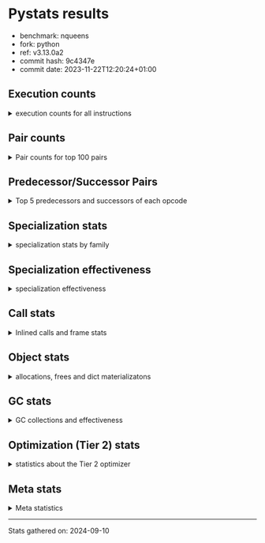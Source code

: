 
# Pystats results

- benchmark: nqueens
- fork: python
- ref: v3.13.0a2
- commit hash: 9c4347e
- commit date: 2023-11-22T12:20:24+01:00

## Execution counts

<details>
<summary> execution counts for all instructions </summary>

|Name | Count | Self | Cumulative | Miss ratio | 
|---|---:|---:|---:|---:|
| LOAD_FAST | 236,851,360 | 10.9% | 10.9% |  |
| POP_TOP | 138,195,120 | 6.4% | 17.2% |  |
| STORE_FAST | 129,912,240 | 6.0% | 23.2% |  |
| JUMP_BACKWARD | 129,911,200 | 6.0% | 29.2% |  |
| RESUME_CHECK | 125,630,500 | 5.8% | 35.0% | 0.0% |
| LOAD_FAST_LOAD_FAST | 122,752,160 | 5.6% | 40.6% |  |
| INTERPRETER_EXIT | 119,179,380 | 5.5% | 46.1% |  |
| YIELD_VALUE | 112,389,760 | 5.2% | 51.2% |  |
| LOAD_DEREF | 105,938,880 | 4.9% | 56.1% |  |
| BINARY_SUBSCR_TUPLE_INT | 105,923,760 | 4.9% | 61.0% |  |
| LOAD_CONST | 99,104,400 | 4.6% | 65.5% |  |
| FOR_ITER_RANGE | 78,639,840 | 3.6% | 69.1% |  |
| BINARY_OP_ADD_INT | 73,779,740 | 3.4% | 72.5% |  |
| FOR_ITER_LIST | 58,060,760 | 2.7% | 75.2% |  |
| SWAP | 47,974,240 | 2.2% | 77.4% |  |
| BINARY_SUBSCR_LIST_INT | 47,974,000 | 2.2% | 79.6% |  |
| COPY | 41,523,200 | 1.9% | 81.5% |  |
| STORE_SUBSCR_LIST_INT | 35,071,940 | 1.6% | 83.1% |  |
| LOAD_GLOBAL_BUILTIN | 32,933,180 | 1.5% | 84.6% |  |
| BINARY_OP_SUBTRACT_INT | 31,325,680 | 1.4% | 86.1% |  |
| POP_JUMP_IF_FALSE | 30,438,480 | 1.4% | 87.5% |  |
| BINARY_SLICE | 28,621,120 | 1.3% | 88.8% |  |
| COMPARE_OP_INT | 24,325,280 | 1.1% | 89.9% |  |
| CALL_BUILTIN_CLASS | 19,692,500 | 0.9% | 90.8% |  |
| GET_ITER | 19,691,920 | 0.9% | 91.7% |  |
| RETURN_CONST | 13,240,960 | 0.6% | 92.3% |  |
| RETURN_GENERATOR | 13,240,800 | 0.6% | 92.9% |  |
| COPY_FREE_VARS | 13,240,560 | 0.6% | 93.5% |  |
| CALL_PY_EXACT_ARGS | 13,240,540 | 0.6% | 94.2% |  |
| MAKE_FUNCTION | 13,240,480 | 0.6% | 94.8% |  |
| BUILD_TUPLE | 13,240,480 | 0.6% | 95.4% |  |
| SET_FUNCTION_ATTRIBUTE | 13,240,480 | 0.6% | 96.0% |  |
| UNARY_NEGATIVE | 12,902,080 | 0.6% | 96.6% |  |
| BINARY_OP | 11,088,260 | 0.5% | 97.1% |  |
| STORE_SLICE | 11,084,960 | 0.5% | 97.6% |  |
| CALL_LEN | 6,789,380 | 0.3% | 97.9% |  |
| JUMP_FORWARD | 6,465,760 | 0.3% | 98.2% |  |
| BINARY_SUBSCR | 6,453,320 | 0.3% | 98.5% |  |
| STORE_SUBSCR | 6,452,920 | 0.3% | 98.8% |  |
| STORE_DEREF | 6,451,360 | 0.3% | 99.1% |  |
| FOR_ITER_GEN | 6,451,340 | 0.3% | 99.4% |  |
| CALL_TUPLE_1 | 6,451,300 | 0.3% | 99.7% |  |
| TO_BOOL_INT | 6,451,160 | 0.3% | 100.0% |  |
| POP_JUMP_IF_TRUE | 338,080 | 0.0% | 100.0% |  |
| CALL | 1,420 | 0.0% | 100.0% |  |
| LOAD_GLOBAL | 840 | 0.0% | 100.0% |  |
| PUSH_NULL | 480 | 0.0% | 100.0% |  |
| LOAD_GLOBAL_MODULE | 400 | 0.0% | 100.0% |  |
| MAKE_CELL | 320 | 0.0% | 100.0% |  |
| RESUME | 300 | 0.0% | 100.0% | 20.0% |
| FOR_ITER | 280 | 0.0% | 100.0% |  |
| END_FOR | 160 | 0.0% | 100.0% |  |
| BUILD_SLICE | 160 | 0.0% | 100.0% |  |
| COMPARE_OP | 160 | 0.0% | 100.0% |  |
| POP_JUMP_IF_NOT_NONE | 160 | 0.0% | 100.0% |  |
| CALL_PY_WITH_DEFAULTS | 140 | 0.0% | 100.0% |  |
| LOAD_ATTR_MODULE | 120 | 0.0% | 100.0% |  |
| NOP | 80 | 0.0% | 100.0% |  |
| RETURN_VALUE | 80 | 0.0% | 100.0% |  |
| TO_BOOL | 80 | 0.0% | 100.0% |  |
| CALL_FUNCTION_EX | 80 | 0.0% | 100.0% |  |
| LOAD_ATTR | 80 | 0.0% | 100.0% |  |
| BINARY_OP_SUBTRACT_FLOAT | 60 | 0.0% | 100.0% |  |


</details>

## Pair counts

<details>
<summary> Pair counts for top 100 pairs </summary>

|Pair | Count | Self | Cumulative | 
|---|---:|---:|---:|
| RESUME_CHECK POP_TOP | 112,389,620 | 5.2% | 5.2% |
| POP_TOP JUMP_BACKWARD | 112,051,840 | 5.1% | 10.3% |
| CACHE RESUME_CHECK | 105,938,600 | 4.9% | 15.2% |
| YIELD_VALUE INTERPRETER_EXIT | 105,938,580 | 4.9% | 20.1% |
| STORE_FAST LOAD_DEREF | 105,923,920 | 4.9% | 24.9% |
| LOAD_DEREF LOAD_FAST | 105,923,840 | 4.9% | 29.8% |
| LOAD_FAST BINARY_SUBSCR_TUPLE_INT | 105,923,680 | 4.9% | 34.7% |
| FOR_ITER_RANGE STORE_FAST | 71,850,320 | 3.3% | 38.0% |
| JUMP_BACKWARD FOR_ITER_RANGE | 65,399,280 | 3.0% | 41.0% |
| BINARY_SUBSCR_TUPLE_INT LOAD_FAST | 54,314,200 | 2.5% | 43.5% |
| BINARY_OP_ADD_INT YIELD_VALUE | 51,609,580 | 2.4% | 45.8% |
| JUMP_BACKWARD FOR_ITER_LIST | 51,609,560 | 2.4% | 48.2% |
| LOAD_FAST BINARY_OP_ADD_INT | 51,609,560 | 2.4% | 50.6% |
| BINARY_SUBSCR_TUPLE_INT YIELD_VALUE | 51,609,560 | 2.4% | 52.9% |
| FOR_ITER_LIST STORE_FAST | 51,609,560 | 2.4% | 55.3% |
| BINARY_SUBSCR_LIST_INT LOAD_CONST | 35,071,960 | 1.6% | 56.9% |
| LOAD_FAST_LOAD_FAST BINARY_SUBSCR_LIST_INT | 30,437,960 | 1.4% | 58.3% |
| COMPARE_OP_INT POP_JUMP_IF_FALSE | 23,987,220 | 1.1% | 59.4% |
| STORE_FAST LOAD_FAST_LOAD_FAST | 23,987,040 | 1.1% | 60.5% |
| STORE_SUBSCR_LIST_INT LOAD_FAST_LOAD_FAST | 23,987,000 | 1.1% | 61.6% |
| LOAD_CONST BINARY_OP_ADD_INT | 22,170,080 | 1.0% | 62.7% |
| LOAD_FAST_LOAD_FAST LOAD_CONST | 22,169,920 | 1.0% | 63.7% |
| LOAD_GLOBAL_BUILTIN LOAD_FAST | 19,692,060 | 0.9% | 64.6% |
| LOAD_FAST LOAD_CONST | 17,536,400 | 0.8% | 65.4% |
| COPY COPY | 17,536,000 | 0.8% | 66.2% |
| LOAD_CONST COMPARE_OP_INT | 17,536,000 | 0.8% | 67.0% |
| LOAD_FAST_LOAD_FAST COPY | 17,536,000 | 0.8% | 67.8% |
| POP_JUMP_IF_FALSE LOAD_FAST_LOAD_FAST | 17,536,000 | 0.8% | 68.6% |
| SWAP SWAP | 17,536,000 | 0.8% | 69.4% |
| BINARY_OP_SUBTRACT_INT SWAP | 17,535,980 | 0.8% | 70.2% |
| COPY BINARY_SUBSCR_LIST_INT | 17,535,960 | 0.8% | 71.0% |
| LOAD_CONST BINARY_OP_SUBTRACT_INT | 17,535,960 | 0.8% | 71.8% |
| SWAP STORE_SUBSCR_LIST_INT | 17,535,960 | 0.8% | 72.6% |
| LOAD_FAST_LOAD_FAST STORE_SUBSCR_LIST_INT | 17,535,920 | 0.8% | 73.4% |
| RETURN_CONST INTERPRETER_EXIT | 13,240,800 | 0.6% | 74.1% |
| POP_TOP RESUME_CHECK | 13,240,680 | 0.6% | 74.7% |
| CACHE POP_TOP | 13,240,660 | 0.6% | 75.3% |
| LOAD_GLOBAL_BUILTIN LOAD_GLOBAL_BUILTIN | 13,240,600 | 0.6% | 75.9% |
| MAKE_FUNCTION SET_FUNCTION_ATTRIBUTE | 13,240,480 | 0.6% | 76.5% |
| BUILD_TUPLE LOAD_CONST | 13,240,480 | 0.6% | 77.1% |
| COPY_FREE_VARS RETURN_GENERATOR | 13,240,480 | 0.6% | 77.7% |
| LOAD_CONST MAKE_FUNCTION | 13,240,480 | 0.6% | 78.3% |
| LOAD_FAST BUILD_TUPLE | 13,240,480 | 0.6% | 78.9% |
| SET_FUNCTION_ATTRIBUTE LOAD_FAST | 13,240,480 | 0.6% | 79.5% |
| CALL_PY_EXACT_ARGS COPY_FREE_VARS | 13,240,400 | 0.6% | 80.1% |
| RESUME_CHECK LOAD_FAST | 13,240,400 | 0.6% | 80.7% |
| GET_ITER CALL_PY_EXACT_ARGS | 13,240,320 | 0.6% | 81.4% |
| LOAD_FAST_LOAD_FAST UNARY_NEGATIVE | 12,902,080 | 0.6% | 81.9% |
| LOAD_FAST_LOAD_FAST BINARY_OP_SUBTRACT_INT | 11,085,040 | 0.5% | 82.5% |
| BINARY_OP LOAD_FAST_LOAD_FAST | 11,084,980 | 0.5% | 83.0% |
| BINARY_SLICE BINARY_OP | 11,084,960 | 0.5% | 83.5% |
| BINARY_SLICE LOAD_FAST_LOAD_FAST | 11,084,960 | 0.5% | 84.0% |
| STORE_SLICE LOAD_FAST_LOAD_FAST | 11,084,960 | 0.5% | 84.5% |
| LOAD_CONST BINARY_SLICE | 11,084,960 | 0.5% | 85.0% |
| LOAD_CONST STORE_SLICE | 11,084,960 | 0.5% | 85.5% |
| LOAD_FAST_LOAD_FAST LOAD_FAST | 11,084,960 | 0.5% | 86.0% |
| BINARY_OP_ADD_INT BINARY_SLICE | 11,084,940 | 0.5% | 86.5% |
| BINARY_OP_ADD_INT LOAD_CONST | 11,084,940 | 0.5% | 87.0% |
| BINARY_OP_SUBTRACT_INT LOAD_FAST_LOAD_FAST | 11,084,940 | 0.5% | 87.6% |
| STORE_SUBSCR_LIST_INT JUMP_BACKWARD | 11,084,940 | 0.5% | 88.1% |
| FOR_ITER_RANGE RETURN_CONST | 6,789,440 | 0.3% | 88.4% |
| LOAD_FAST GET_ITER | 6,789,360 | 0.3% | 88.7% |
| RETURN_GENERATOR CALL_BUILTIN_CLASS | 6,789,320 | 0.3% | 89.0% |
| LOAD_FAST FOR_ITER_RANGE | 6,789,240 | 0.3% | 89.3% |
| CALL_BUILTIN_CLASS CALL_LEN | 6,789,200 | 0.3% | 89.6% |
| LOAD_FAST CALL_BUILTIN_CLASS | 6,451,440 | 0.3% | 89.9% |
| CALL_BUILTIN_CLASS CALL_BUILTIN_CLASS | 6,451,400 | 0.3% | 90.2% |
| GET_ITER FOR_ITER_RANGE | 6,451,240 | 0.3% | 90.5% |
| BINARY_SLICE GET_ITER | 6,451,200 | 0.3% | 90.8% |
| LOAD_CONST LOAD_FAST | 6,451,200 | 0.3% | 91.1% |
| LOAD_FAST BINARY_SLICE | 6,451,200 | 0.3% | 91.4% |
| STORE_DEREF LOAD_FAST | 6,451,200 | 0.3% | 91.7% |
| SWAP COPY | 6,451,200 | 0.3% | 92.0% |
| FOR_ITER_LIST RETURN_CONST | 6,451,200 | 0.3% | 92.3% |
| JUMP_BACKWARD FOR_ITER_GEN | 6,451,180 | 0.3% | 92.6% |
| YIELD_VALUE STORE_DEREF | 6,451,180 | 0.3% | 92.9% |
| CALL_BUILTIN_CLASS GET_ITER | 6,451,180 | 0.3% | 93.2% |
| CALL_LEN SWAP | 6,451,180 | 0.3% | 93.5% |
| COPY COMPARE_OP_INT | 6,451,160 | 0.3% | 93.8% |
| LOAD_FAST FOR_ITER_LIST | 6,451,160 | 0.3% | 94.1% |
| LOAD_FAST LOAD_GLOBAL_BUILTIN | 6,451,160 | 0.3% | 94.4% |
| CALL_TUPLE_1 YIELD_VALUE | 6,451,160 | 0.3% | 94.7% |
| FOR_ITER_GEN RESUME_CHECK | 6,451,160 | 0.3% | 95.0% |
| TO_BOOL_INT POP_JUMP_IF_FALSE | 6,451,160 | 0.3% | 95.3% |
| RETURN_GENERATOR CALL_TUPLE_1 | 6,451,120 | 0.3% | 95.6% |
| LOAD_FAST TO_BOOL_INT | 6,451,120 | 0.3% | 95.8% |
| BINARY_SUBSCR LOAD_FAST_LOAD_FAST | 6,451,040 | 0.3% | 96.1% |
| POP_TOP POP_TOP | 6,451,040 | 0.3% | 96.4% |
| POP_TOP JUMP_FORWARD | 6,451,040 | 0.3% | 96.7% |
| UNARY_NEGATIVE BINARY_SUBSCR | 6,451,040 | 0.3% | 97.0% |
| UNARY_NEGATIVE STORE_SUBSCR | 6,451,040 | 0.3% | 97.3% |
| JUMP_FORWARD LOAD_FAST | 6,451,040 | 0.3% | 97.6% |
| POP_JUMP_IF_FALSE JUMP_BACKWARD | 6,451,040 | 0.3% | 97.9% |
| SWAP LOAD_FAST_LOAD_FAST | 6,451,040 | 0.3% | 98.2% |
| JUMP_BACKWARD LOAD_GLOBAL_BUILTIN | 6,451,020 | 0.3% | 98.5% |
| BINARY_SUBSCR_LIST_INT STORE_FAST | 6,451,020 | 0.3% | 98.8% |
| BINARY_SUBSCR_LIST_INT SWAP | 6,451,020 | 0.3% | 99.1% |
| STORE_SUBSCR LOAD_GLOBAL_BUILTIN | 6,451,000 | 0.3% | 99.4% |
| POP_JUMP_IF_FALSE POP_TOP | 6,113,120 | 0.3% | 99.7% |
| BINARY_OP_SUBTRACT_INT YIELD_VALUE | 2,704,620 | 0.1% | 99.8% |


</details>

## Predecessor/Successor Pairs

<details>
<summary> Top 5 predecessors and successors of each opcode </summary>

### BINARY_SLICE

<details>
<summary> Successors and predecessors for BINARY_SLICE </summary>

|Predecessors | Count | Percentage | 
|---|---:|---:|
| LOAD_CONST | 11,084,960 | 38.7% |
| BINARY_OP_ADD_INT | 11,084,940 | 38.7% |
| LOAD_FAST | 6,451,200 | 22.5% |
| BINARY_OP | 20 | 0.0% |

|Successors | Count | Percentage | 
|---|---:|---:|
| BINARY_OP | 11,084,960 | 38.7% |
| LOAD_FAST_LOAD_FAST | 11,084,960 | 38.7% |
| GET_ITER | 6,451,200 | 22.5% |


</details>

### STORE_SLICE

<details>
<summary> Successors and predecessors for STORE_SLICE </summary>

|Predecessors | Count | Percentage | 
|---|---:|---:|
| LOAD_CONST | 11,084,960 | 100.0% |

|Successors | Count | Percentage | 
|---|---:|---:|
| LOAD_FAST_LOAD_FAST | 11,084,960 | 100.0% |


</details>

### CACHE

<details>
<summary> Successors and predecessors for CACHE </summary>

|Successors | Count | Percentage | 
|---|---:|---:|
| RESUME_CHECK | 105,938,600 | 88.9% |
| POP_TOP | 13,240,660 | 11.1% |
| RESUME | 120 | 0.0% |


</details>

### BINARY_SUBSCR

<details>
<summary> Successors and predecessors for BINARY_SUBSCR </summary>

|Predecessors | Count | Percentage | 
|---|---:|---:|
| UNARY_NEGATIVE | 6,451,040 | 100.0% |
| BINARY_SUBSCR | 1,800 | 0.0% |
| BUILD_SLICE | 160 | 0.0% |
| LOAD_FAST | 160 | 0.0% |
| LOAD_FAST_LOAD_FAST | 120 | 0.0% |

|Successors | Count | Percentage | 
|---|---:|---:|
| LOAD_FAST_LOAD_FAST | 6,451,040 | 100.0% |
| BINARY_SUBSCR | 1,800 | 0.0% |
| STORE_FAST | 180 | 0.0% |
| BINARY_SUBSCR_LIST_INT | 80 | 0.0% |
| BINARY_SUBSCR_TUPLE_INT | 80 | 0.0% |


</details>

### END_FOR

<details>
<summary> Successors and predecessors for END_FOR </summary>

|Predecessors | Count | Percentage | 
|---|---:|---:|
| RETURN_CONST | 160 | 100.0% |

|Successors | Count | Percentage | 
|---|---:|---:|
| RETURN_CONST | 160 | 100.0% |


</details>

### GET_ITER

<details>
<summary> Successors and predecessors for GET_ITER </summary>

|Predecessors | Count | Percentage | 
|---|---:|---:|
| LOAD_FAST | 6,789,360 | 34.5% |
| BINARY_SLICE | 6,451,200 | 32.8% |
| CALL_BUILTIN_CLASS | 6,451,180 | 32.8% |
| RETURN_GENERATOR | 160 | 0.0% |
| CALL | 20 | 0.0% |

|Successors | Count | Percentage | 
|---|---:|---:|
| CALL_PY_EXACT_ARGS | 13,240,320 | 67.2% |
| FOR_ITER_RANGE | 6,451,240 | 32.8% |
| CALL | 160 | 0.0% |
| FOR_ITER_GEN | 140 | 0.0% |
| FOR_ITER | 60 | 0.0% |


</details>

### INTERPRETER_EXIT

<details>
<summary> Successors and predecessors for INTERPRETER_EXIT </summary>

|Predecessors | Count | Percentage | 
|---|---:|---:|
| YIELD_VALUE | 105,938,580 | 88.9% |
| RETURN_CONST | 13,240,800 | 11.1% |


</details>

### MAKE_FUNCTION

<details>
<summary> Successors and predecessors for MAKE_FUNCTION </summary>

|Predecessors | Count | Percentage | 
|---|---:|---:|
| LOAD_CONST | 13,240,480 | 100.0% |

|Successors | Count | Percentage | 
|---|---:|---:|
| SET_FUNCTION_ATTRIBUTE | 13,240,480 | 100.0% |


</details>

### NOP

<details>
<summary> Successors and predecessors for NOP </summary>

|Predecessors | Count | Percentage | 
|---|---:|---:|
| POP_TOP | 80 | 100.0% |

|Successors | Count | Percentage | 
|---|---:|---:|
| LOAD_DEREF | 80 | 100.0% |


</details>

### POP_TOP

<details>
<summary> Successors and predecessors for POP_TOP </summary>

|Predecessors | Count | Percentage | 
|---|---:|---:|
| RESUME_CHECK | 112,389,620 | 81.3% |
| CACHE | 13,240,660 | 9.6% |
| POP_TOP | 6,451,040 | 4.7% |
| POP_JUMP_IF_FALSE | 6,113,120 | 4.4% |
| CALL | 260 | 0.0% |

|Successors | Count | Percentage | 
|---|---:|---:|
| JUMP_BACKWARD | 112,051,840 | 81.1% |
| RESUME_CHECK | 13,240,680 | 9.6% |
| POP_TOP | 6,451,040 | 4.7% |
| JUMP_FORWARD | 6,451,040 | 4.7% |
| LOAD_FAST | 160 | 0.0% |


</details>

### PUSH_NULL

<details>
<summary> Successors and predecessors for PUSH_NULL </summary>

|Predecessors | Count | Percentage | 
|---|---:|---:|
| LOAD_FAST | 320 | 66.7% |
| LOAD_DEREF | 80 | 16.7% |
| LOAD_ATTR_MODULE | 60 | 12.5% |
| LOAD_ATTR | 20 | 4.2% |

|Successors | Count | Percentage | 
|---|---:|---:|
| CALL | 400 | 83.3% |
| LOAD_FAST | 80 | 16.7% |


</details>

### RETURN_GENERATOR

<details>
<summary> Successors and predecessors for RETURN_GENERATOR </summary>

|Predecessors | Count | Percentage | 
|---|---:|---:|
| COPY_FREE_VARS | 13,240,480 | 100.0% |
| MAKE_CELL | 320 | 0.0% |

|Successors | Count | Percentage | 
|---|---:|---:|
| CALL_BUILTIN_CLASS | 6,789,320 | 51.3% |
| CALL_TUPLE_1 | 6,451,120 | 48.7% |
| CALL | 200 | 0.0% |
| GET_ITER | 160 | 0.0% |


</details>

### RETURN_VALUE

<details>
<summary> Successors and predecessors for RETURN_VALUE </summary>

|Predecessors | Count | Percentage | 
|---|---:|---:|
| LOAD_FAST | 80 | 100.0% |

|Successors | Count | Percentage | 
|---|---:|---:|
| LOAD_GLOBAL | 40 | 50.0% |
| LOAD_GLOBAL_MODULE | 40 | 50.0% |


</details>

### STORE_SUBSCR

<details>
<summary> Successors and predecessors for STORE_SUBSCR </summary>

|Predecessors | Count | Percentage | 
|---|---:|---:|
| UNARY_NEGATIVE | 6,451,040 | 100.0% |
| STORE_SUBSCR | 1,760 | 0.0% |
| LOAD_FAST_LOAD_FAST | 80 | 0.0% |
| SWAP | 40 | 0.0% |

|Successors | Count | Percentage | 
|---|---:|---:|
| LOAD_GLOBAL_BUILTIN | 6,451,000 | 100.0% |
| STORE_SUBSCR | 1,760 | 0.0% |
| STORE_SUBSCR_LIST_INT | 60 | 0.0% |
| LOAD_FAST_LOAD_FAST | 40 | 0.0% |
| LOAD_GLOBAL | 40 | 0.0% |


</details>

### TO_BOOL

<details>
<summary> Successors and predecessors for TO_BOOL </summary>

|Predecessors | Count | Percentage | 
|---|---:|---:|
| LOAD_FAST | 80 | 100.0% |

|Successors | Count | Percentage | 
|---|---:|---:|
| POP_JUMP_IF_FALSE | 40 | 50.0% |
| TO_BOOL_INT | 40 | 50.0% |


</details>

### UNARY_NEGATIVE

<details>
<summary> Successors and predecessors for UNARY_NEGATIVE </summary>

|Predecessors | Count | Percentage | 
|---|---:|---:|
| LOAD_FAST_LOAD_FAST | 12,902,080 | 100.0% |

|Successors | Count | Percentage | 
|---|---:|---:|
| BINARY_SUBSCR | 6,451,040 | 50.0% |
| STORE_SUBSCR | 6,451,040 | 50.0% |


</details>

### BINARY_OP

<details>
<summary> Successors and predecessors for BINARY_OP </summary>

|Predecessors | Count | Percentage | 
|---|---:|---:|
| BINARY_SLICE | 11,084,960 | 100.0% |
| BINARY_OP | 2,900 | 0.0% |
| LOAD_CONST | 200 | 0.0% |
| LOAD_FAST | 120 | 0.0% |
| LOAD_FAST_LOAD_FAST | 80 | 0.0% |

|Successors | Count | Percentage | 
|---|---:|---:|
| LOAD_FAST_LOAD_FAST | 11,084,980 | 100.0% |
| BINARY_OP | 2,900 | 0.0% |
| BINARY_OP_ADD_INT | 100 | 0.0% |
| BINARY_OP_SUBTRACT_INT | 80 | 0.0% |
| LOAD_CONST | 40 | 0.0% |


</details>

### BUILD_SLICE

<details>
<summary> Successors and predecessors for BUILD_SLICE </summary>

|Predecessors | Count | Percentage | 
|---|---:|---:|
| LOAD_CONST | 160 | 100.0% |

|Successors | Count | Percentage | 
|---|---:|---:|
| BINARY_SUBSCR | 160 | 100.0% |


</details>

### BUILD_TUPLE

<details>
<summary> Successors and predecessors for BUILD_TUPLE </summary>

|Predecessors | Count | Percentage | 
|---|---:|---:|
| LOAD_FAST | 13,240,480 | 100.0% |

|Successors | Count | Percentage | 
|---|---:|---:|
| LOAD_CONST | 13,240,480 | 100.0% |


</details>

### CALL

<details>
<summary> Successors and predecessors for CALL </summary>

|Predecessors | Count | Percentage | 
|---|---:|---:|
| PUSH_NULL | 400 | 28.2% |
| LOAD_FAST | 280 | 19.7% |
| RETURN_GENERATOR | 200 | 14.1% |
| CALL | 200 | 14.1% |
| GET_ITER | 160 | 11.3% |

|Successors | Count | Percentage | 
|---|---:|---:|
| POP_TOP | 260 | 18.3% |
| CALL_BUILTIN_CLASS | 220 | 15.5% |
| CALL | 200 | 14.1% |
| STORE_FAST | 160 | 11.3% |
| CALL_PY_EXACT_ARGS | 100 | 7.0% |


</details>

### CALL_FUNCTION_EX

<details>
<summary> Successors and predecessors for CALL_FUNCTION_EX </summary>

|Predecessors | Count | Percentage | 
|---|---:|---:|
| LOAD_FAST | 80 | 100.0% |

|Successors | Count | Percentage | 
|---|---:|---:|
| COPY_FREE_VARS | 80 | 100.0% |


</details>

### COMPARE_OP

<details>
<summary> Successors and predecessors for COMPARE_OP </summary>

|Predecessors | Count | Percentage | 
|---|---:|---:|
| LOAD_CONST | 80 | 50.0% |
| COPY | 40 | 25.0% |
| CALL | 20 | 12.5% |
| CALL_LEN | 20 | 12.5% |

|Successors | Count | Percentage | 
|---|---:|---:|
| COMPARE_OP_INT | 80 | 50.0% |
| POP_JUMP_IF_FALSE | 60 | 37.5% |
| POP_JUMP_IF_TRUE | 20 | 12.5% |


</details>

### COPY

<details>
<summary> Successors and predecessors for COPY </summary>

|Predecessors | Count | Percentage | 
|---|---:|---:|
| COPY | 17,536,000 | 42.2% |
| LOAD_FAST_LOAD_FAST | 17,536,000 | 42.2% |
| SWAP | 6,451,200 | 15.5% |

|Successors | Count | Percentage | 
|---|---:|---:|
| COPY | 17,536,000 | 42.2% |
| BINARY_SUBSCR_LIST_INT | 17,535,960 | 42.2% |
| COMPARE_OP_INT | 6,451,160 | 15.5% |
| BINARY_SUBSCR | 40 | 0.0% |
| COMPARE_OP | 40 | 0.0% |


</details>

### COPY_FREE_VARS

<details>
<summary> Successors and predecessors for COPY_FREE_VARS </summary>

|Predecessors | Count | Percentage | 
|---|---:|---:|
| CALL_PY_EXACT_ARGS | 13,240,400 | 100.0% |
| CALL | 80 | 0.0% |
| CALL_FUNCTION_EX | 80 | 0.0% |

|Successors | Count | Percentage | 
|---|---:|---:|
| RETURN_GENERATOR | 13,240,480 | 100.0% |
| RESUME_CHECK | 60 | 0.0% |
| RESUME | 20 | 0.0% |


</details>

### FOR_ITER

<details>
<summary> Successors and predecessors for FOR_ITER </summary>

|Predecessors | Count | Percentage | 
|---|---:|---:|
| JUMP_BACKWARD | 140 | 50.0% |
| LOAD_FAST | 80 | 28.6% |
| GET_ITER | 60 | 21.4% |

|Successors | Count | Percentage | 
|---|---:|---:|
| STORE_FAST | 120 | 42.9% |
| FOR_ITER_RANGE | 80 | 28.6% |
| FOR_ITER_LIST | 40 | 14.3% |
| STORE_DEREF | 20 | 7.1% |
| FOR_ITER_GEN | 20 | 7.1% |


</details>

### JUMP_BACKWARD

<details>
<summary> Successors and predecessors for JUMP_BACKWARD </summary>

|Predecessors | Count | Percentage | 
|---|---:|---:|
| POP_TOP | 112,051,840 | 86.3% |
| STORE_SUBSCR_LIST_INT | 11,084,940 | 8.5% |
| POP_JUMP_IF_FALSE | 6,451,040 | 5.0% |
| POP_JUMP_IF_TRUE | 323,360 | 0.2% |
| STORE_SUBSCR | 20 | 0.0% |

|Successors | Count | Percentage | 
|---|---:|---:|
| FOR_ITER_RANGE | 65,399,280 | 50.3% |
| FOR_ITER_LIST | 51,609,560 | 39.7% |
| FOR_ITER_GEN | 6,451,180 | 5.0% |
| LOAD_GLOBAL_BUILTIN | 6,451,020 | 5.0% |
| FOR_ITER | 140 | 0.0% |


</details>

### JUMP_FORWARD

<details>
<summary> Successors and predecessors for JUMP_FORWARD </summary>

|Predecessors | Count | Percentage | 
|---|---:|---:|
| POP_TOP | 6,451,040 | 99.8% |
| POP_JUMP_IF_TRUE | 14,720 | 0.2% |

|Successors | Count | Percentage | 
|---|---:|---:|
| LOAD_FAST | 6,451,040 | 99.8% |
| LOAD_DEREF | 14,720 | 0.2% |


</details>

### LOAD_ATTR

<details>
<summary> Successors and predecessors for LOAD_ATTR </summary>

|Predecessors | Count | Percentage | 
|---|---:|---:|
| LOAD_GLOBAL | 40 | 50.0% |
| LOAD_GLOBAL_MODULE | 40 | 50.0% |

|Successors | Count | Percentage | 
|---|---:|---:|
| LOAD_ATTR_MODULE | 40 | 50.0% |
| PUSH_NULL | 20 | 25.0% |
| STORE_FAST | 20 | 25.0% |


</details>

### LOAD_CONST

<details>
<summary> Successors and predecessors for LOAD_CONST </summary>

|Predecessors | Count | Percentage | 
|---|---:|---:|
| BINARY_SUBSCR_LIST_INT | 35,071,960 | 35.4% |
| LOAD_FAST_LOAD_FAST | 22,169,920 | 22.4% |
| LOAD_FAST | 17,536,400 | 17.7% |
| BUILD_TUPLE | 13,240,480 | 13.4% |
| BINARY_OP_ADD_INT | 11,084,940 | 11.2% |

|Successors | Count | Percentage | 
|---|---:|---:|
| BINARY_OP_ADD_INT | 22,170,080 | 22.4% |
| COMPARE_OP_INT | 17,536,000 | 17.7% |
| BINARY_OP_SUBTRACT_INT | 17,535,960 | 17.7% |
| MAKE_FUNCTION | 13,240,480 | 13.4% |
| BINARY_SLICE | 11,084,960 | 11.2% |


</details>

### LOAD_DEREF

<details>
<summary> Successors and predecessors for LOAD_DEREF </summary>

|Predecessors | Count | Percentage | 
|---|---:|---:|
| STORE_FAST | 105,923,920 | 100.0% |
| JUMP_FORWARD | 14,720 | 0.0% |
| LOAD_GLOBAL_BUILTIN | 140 | 0.0% |
| NOP | 80 | 0.0% |
| LOAD_GLOBAL | 20 | 0.0% |

|Successors | Count | Percentage | 
|---|---:|---:|
| LOAD_FAST | 105,923,840 | 100.0% |
| YIELD_VALUE | 14,720 | 0.0% |
| CALL_LEN | 120 | 0.0% |
| PUSH_NULL | 80 | 0.0% |
| STORE_FAST | 80 | 0.0% |


</details>

### LOAD_FAST

<details>
<summary> Successors and predecessors for LOAD_FAST </summary>

|Predecessors | Count | Percentage | 
|---|---:|---:|
| LOAD_DEREF | 105,923,840 | 44.7% |
| BINARY_SUBSCR_TUPLE_INT | 54,314,200 | 22.9% |
| LOAD_GLOBAL_BUILTIN | 19,692,060 | 8.3% |
| SET_FUNCTION_ATTRIBUTE | 13,240,480 | 5.6% |
| RESUME_CHECK | 13,240,400 | 5.6% |

|Successors | Count | Percentage | 
|---|---:|---:|
| BINARY_SUBSCR_TUPLE_INT | 105,923,680 | 44.7% |
| BINARY_OP_ADD_INT | 51,609,560 | 21.8% |
| LOAD_CONST | 17,536,400 | 7.4% |
| BUILD_TUPLE | 13,240,480 | 5.6% |
| GET_ITER | 6,789,360 | 2.9% |


</details>

### LOAD_FAST_LOAD_FAST

<details>
<summary> Successors and predecessors for LOAD_FAST_LOAD_FAST </summary>

|Predecessors | Count | Percentage | 
|---|---:|---:|
| STORE_FAST | 23,987,040 | 19.5% |
| STORE_SUBSCR_LIST_INT | 23,987,000 | 19.5% |
| POP_JUMP_IF_FALSE | 17,536,000 | 14.3% |
| BINARY_OP | 11,084,980 | 9.0% |
| BINARY_SLICE | 11,084,960 | 9.0% |

|Successors | Count | Percentage | 
|---|---:|---:|
| BINARY_SUBSCR_LIST_INT | 30,437,960 | 24.8% |
| LOAD_CONST | 22,169,920 | 18.1% |
| COPY | 17,536,000 | 14.3% |
| STORE_SUBSCR_LIST_INT | 17,535,920 | 14.3% |
| UNARY_NEGATIVE | 12,902,080 | 10.5% |


</details>

### LOAD_GLOBAL

<details>
<summary> Successors and predecessors for LOAD_GLOBAL </summary>

|Predecessors | Count | Percentage | 
|---|---:|---:|
| STORE_FAST | 160 | 19.0% |
| LOAD_GLOBAL | 120 | 14.3% |
| LOAD_GLOBAL_BUILTIN | 120 | 14.3% |
| POP_JUMP_IF_FALSE | 100 | 11.9% |
| RESUME | 80 | 9.5% |

|Successors | Count | Percentage | 
|---|---:|---:|
| LOAD_GLOBAL_BUILTIN | 340 | 40.5% |
| LOAD_FAST | 220 | 26.2% |
| LOAD_GLOBAL | 120 | 14.3% |
| LOAD_GLOBAL_MODULE | 80 | 9.5% |
| LOAD_ATTR | 40 | 4.8% |


</details>

### MAKE_CELL

<details>
<summary> Successors and predecessors for MAKE_CELL </summary>

|Predecessors | Count | Percentage | 
|---|---:|---:|
| CALL_PY_EXACT_ARGS | 140 | 43.8% |
| CALL_PY_WITH_DEFAULTS | 140 | 43.8% |
| CALL | 40 | 12.5% |

|Successors | Count | Percentage | 
|---|---:|---:|
| RETURN_GENERATOR | 320 | 100.0% |


</details>

### POP_JUMP_IF_FALSE

<details>
<summary> Successors and predecessors for POP_JUMP_IF_FALSE </summary>

|Predecessors | Count | Percentage | 
|---|---:|---:|
| COMPARE_OP_INT | 23,987,220 | 78.8% |
| TO_BOOL_INT | 6,451,160 | 21.2% |
| COMPARE_OP | 60 | 0.0% |
| TO_BOOL | 40 | 0.0% |

|Successors | Count | Percentage | 
|---|---:|---:|
| LOAD_FAST_LOAD_FAST | 17,536,000 | 57.6% |
| JUMP_BACKWARD | 6,451,040 | 21.2% |
| POP_TOP | 6,113,120 | 20.1% |
| LOAD_GLOBAL_BUILTIN | 338,220 | 1.1% |
| LOAD_GLOBAL | 100 | 0.0% |


</details>

### POP_JUMP_IF_NOT_NONE

<details>
<summary> Successors and predecessors for POP_JUMP_IF_NOT_NONE </summary>

|Predecessors | Count | Percentage | 
|---|---:|---:|
| LOAD_FAST | 160 | 100.0% |

|Successors | Count | Percentage | 
|---|---:|---:|
| LOAD_FAST | 160 | 100.0% |


</details>

### POP_JUMP_IF_TRUE

<details>
<summary> Successors and predecessors for POP_JUMP_IF_TRUE </summary>

|Predecessors | Count | Percentage | 
|---|---:|---:|
| COMPARE_OP_INT | 338,060 | 100.0% |
| COMPARE_OP | 20 | 0.0% |

|Successors | Count | Percentage | 
|---|---:|---:|
| JUMP_BACKWARD | 323,360 | 95.6% |
| JUMP_FORWARD | 14,720 | 4.4% |


</details>

### RETURN_CONST

<details>
<summary> Successors and predecessors for RETURN_CONST </summary>

|Predecessors | Count | Percentage | 
|---|---:|---:|
| FOR_ITER_RANGE | 6,789,440 | 51.3% |
| FOR_ITER_LIST | 6,451,200 | 48.7% |
| END_FOR | 160 | 0.0% |
| POP_TOP | 160 | 0.0% |

|Successors | Count | Percentage | 
|---|---:|---:|
| INTERPRETER_EXIT | 13,240,800 | 100.0% |
| END_FOR | 160 | 0.0% |


</details>

### SET_FUNCTION_ATTRIBUTE

<details>
<summary> Successors and predecessors for SET_FUNCTION_ATTRIBUTE </summary>

|Predecessors | Count | Percentage | 
|---|---:|---:|
| MAKE_FUNCTION | 13,240,480 | 100.0% |

|Successors | Count | Percentage | 
|---|---:|---:|
| LOAD_FAST | 13,240,480 | 100.0% |


</details>

### STORE_DEREF

<details>
<summary> Successors and predecessors for STORE_DEREF </summary>

|Predecessors | Count | Percentage | 
|---|---:|---:|
| YIELD_VALUE | 6,451,180 | 100.0% |
| CALL_TUPLE_1 | 140 | 0.0% |
| CALL | 20 | 0.0% |
| FOR_ITER | 20 | 0.0% |

|Successors | Count | Percentage | 
|---|---:|---:|
| LOAD_FAST | 6,451,200 | 100.0% |
| LOAD_GLOBAL_BUILTIN | 120 | 0.0% |
| LOAD_GLOBAL | 40 | 0.0% |


</details>

### STORE_FAST

<details>
<summary> Successors and predecessors for STORE_FAST </summary>

|Predecessors | Count | Percentage | 
|---|---:|---:|
| FOR_ITER_RANGE | 71,850,320 | 55.3% |
| FOR_ITER_LIST | 51,609,560 | 39.7% |
| BINARY_SUBSCR_LIST_INT | 6,451,020 | 5.0% |
| CALL_BUILTIN_CLASS | 340 | 0.0% |
| BINARY_SUBSCR | 180 | 0.0% |

|Successors | Count | Percentage | 
|---|---:|---:|
| LOAD_DEREF | 105,923,920 | 81.5% |
| LOAD_FAST_LOAD_FAST | 23,987,040 | 18.5% |
| LOAD_FAST | 640 | 0.0% |
| LOAD_GLOBAL_BUILTIN | 360 | 0.0% |
| LOAD_GLOBAL | 160 | 0.0% |


</details>

### SWAP

<details>
<summary> Successors and predecessors for SWAP </summary>

|Predecessors | Count | Percentage | 
|---|---:|---:|
| SWAP | 17,536,000 | 36.6% |
| BINARY_OP_SUBTRACT_INT | 17,535,980 | 36.6% |
| CALL_LEN | 6,451,180 | 13.4% |
| BINARY_SUBSCR_LIST_INT | 6,451,020 | 13.4% |
| BINARY_SUBSCR | 20 | 0.0% |

|Successors | Count | Percentage | 
|---|---:|---:|
| SWAP | 17,536,000 | 36.6% |
| STORE_SUBSCR_LIST_INT | 17,535,960 | 36.6% |
| COPY | 6,451,200 | 13.4% |
| LOAD_FAST_LOAD_FAST | 6,451,040 | 13.4% |
| STORE_SUBSCR | 40 | 0.0% |


</details>

### YIELD_VALUE

<details>
<summary> Successors and predecessors for YIELD_VALUE </summary>

|Predecessors | Count | Percentage | 
|---|---:|---:|
| BINARY_OP_ADD_INT | 51,609,580 | 45.9% |
| BINARY_SUBSCR_TUPLE_INT | 51,609,560 | 45.9% |
| CALL_TUPLE_1 | 6,451,160 | 5.7% |
| BINARY_OP_SUBTRACT_INT | 2,704,620 | 2.4% |
| LOAD_DEREF | 14,720 | 0.0% |

|Successors | Count | Percentage | 
|---|---:|---:|
| INTERPRETER_EXIT | 105,938,580 | 94.3% |
| STORE_DEREF | 6,451,180 | 5.7% |


</details>

### RESUME

<details>
<summary> Successors and predecessors for RESUME </summary>

|Predecessors | Count | Percentage | 
|---|---:|---:|
| CACHE | 120 | 40.0% |
| POP_TOP | 120 | 40.0% |
| FOR_ITER_GEN | 40 | 13.3% |
| COPY_FREE_VARS | 20 | 6.7% |

|Successors | Count | Percentage | 
|---|---:|---:|
| POP_TOP | 140 | 46.7% |
| LOAD_FAST | 80 | 26.7% |
| LOAD_GLOBAL | 80 | 26.7% |


</details>

### BINARY_OP_ADD_INT

<details>
<summary> Successors and predecessors for BINARY_OP_ADD_INT </summary>

|Predecessors | Count | Percentage | 
|---|---:|---:|
| LOAD_FAST | 51,609,560 | 70.0% |
| LOAD_CONST | 22,170,080 | 30.0% |
| BINARY_OP | 100 | 0.0% |

|Successors | Count | Percentage | 
|---|---:|---:|
| YIELD_VALUE | 51,609,580 | 70.0% |
| BINARY_SLICE | 11,084,940 | 15.0% |
| LOAD_CONST | 11,084,940 | 15.0% |
| LOAD_FAST | 140 | 0.0% |
| CALL_BUILTIN_CLASS | 120 | 0.0% |


</details>

### BINARY_OP_SUBTRACT_FLOAT

<details>
<summary> Successors and predecessors for BINARY_OP_SUBTRACT_FLOAT </summary>

|Predecessors | Count | Percentage | 
|---|---:|---:|
| LOAD_FAST | 40 | 66.7% |
| BINARY_OP | 20 | 33.3% |

|Successors | Count | Percentage | 
|---|---:|---:|
| STORE_FAST | 60 | 100.0% |


</details>

### BINARY_OP_SUBTRACT_INT

<details>
<summary> Successors and predecessors for BINARY_OP_SUBTRACT_INT </summary>

|Predecessors | Count | Percentage | 
|---|---:|---:|
| LOAD_CONST | 17,535,960 | 56.0% |
| LOAD_FAST_LOAD_FAST | 11,085,040 | 35.4% |
| LOAD_FAST | 2,704,600 | 8.6% |
| BINARY_OP | 80 | 0.0% |

|Successors | Count | Percentage | 
|---|---:|---:|
| SWAP | 17,535,980 | 56.0% |
| LOAD_FAST_LOAD_FAST | 11,084,940 | 35.4% |
| YIELD_VALUE | 2,704,620 | 8.6% |
| LOAD_CONST | 140 | 0.0% |


</details>

### BINARY_SUBSCR_LIST_INT

<details>
<summary> Successors and predecessors for BINARY_SUBSCR_LIST_INT </summary>

|Predecessors | Count | Percentage | 
|---|---:|---:|
| LOAD_FAST_LOAD_FAST | 30,437,960 | 63.4% |
| COPY | 17,535,960 | 36.6% |
| BINARY_SUBSCR | 80 | 0.0% |

|Successors | Count | Percentage | 
|---|---:|---:|
| LOAD_CONST | 35,071,960 | 73.1% |
| STORE_FAST | 6,451,020 | 13.4% |
| SWAP | 6,451,020 | 13.4% |


</details>

### BINARY_SUBSCR_TUPLE_INT

<details>
<summary> Successors and predecessors for BINARY_SUBSCR_TUPLE_INT </summary>

|Predecessors | Count | Percentage | 
|---|---:|---:|
| LOAD_FAST | 105,923,680 | 100.0% |
| BINARY_SUBSCR | 80 | 0.0% |

|Successors | Count | Percentage | 
|---|---:|---:|
| LOAD_FAST | 54,314,200 | 51.3% |
| YIELD_VALUE | 51,609,560 | 48.7% |


</details>

### CALL_BUILTIN_CLASS

<details>
<summary> Successors and predecessors for CALL_BUILTIN_CLASS </summary>

|Predecessors | Count | Percentage | 
|---|---:|---:|
| RETURN_GENERATOR | 6,789,320 | 34.5% |
| LOAD_FAST | 6,451,440 | 32.8% |
| CALL_BUILTIN_CLASS | 6,451,400 | 32.8% |
| CALL | 220 | 0.0% |
| BINARY_OP_ADD_INT | 120 | 0.0% |

|Successors | Count | Percentage | 
|---|---:|---:|
| CALL_LEN | 6,789,200 | 34.5% |
| CALL_BUILTIN_CLASS | 6,451,400 | 32.8% |
| GET_ITER | 6,451,180 | 32.8% |
| STORE_FAST | 340 | 0.0% |
| POP_TOP | 140 | 0.0% |


</details>

### CALL_LEN

<details>
<summary> Successors and predecessors for CALL_LEN </summary>

|Predecessors | Count | Percentage | 
|---|---:|---:|
| CALL_BUILTIN_CLASS | 6,789,200 | 100.0% |
| LOAD_DEREF | 120 | 0.0% |
| CALL | 60 | 0.0% |

|Successors | Count | Percentage | 
|---|---:|---:|
| SWAP | 6,451,180 | 95.0% |
| COMPARE_OP_INT | 338,040 | 5.0% |
| STORE_FAST | 140 | 0.0% |
| COMPARE_OP | 20 | 0.0% |


</details>

### CALL_PY_EXACT_ARGS

<details>
<summary> Successors and predecessors for CALL_PY_EXACT_ARGS </summary>

|Predecessors | Count | Percentage | 
|---|---:|---:|
| GET_ITER | 13,240,320 | 100.0% |
| LOAD_FAST | 120 | 0.0% |
| CALL | 100 | 0.0% |

|Successors | Count | Percentage | 
|---|---:|---:|
| COPY_FREE_VARS | 13,240,400 | 100.0% |
| MAKE_CELL | 140 | 0.0% |


</details>

### CALL_PY_WITH_DEFAULTS

<details>
<summary> Successors and predecessors for CALL_PY_WITH_DEFAULTS </summary>

|Predecessors | Count | Percentage | 
|---|---:|---:|
| LOAD_FAST | 120 | 85.7% |
| CALL | 20 | 14.3% |

|Successors | Count | Percentage | 
|---|---:|---:|
| MAKE_CELL | 140 | 100.0% |


</details>

### CALL_TUPLE_1

<details>
<summary> Successors and predecessors for CALL_TUPLE_1 </summary>

|Predecessors | Count | Percentage | 
|---|---:|---:|
| RETURN_GENERATOR | 6,451,120 | 100.0% |
| LOAD_FAST | 120 | 0.0% |
| CALL | 60 | 0.0% |

|Successors | Count | Percentage | 
|---|---:|---:|
| YIELD_VALUE | 6,451,160 | 100.0% |
| STORE_DEREF | 140 | 0.0% |


</details>

### COMPARE_OP_INT

<details>
<summary> Successors and predecessors for COMPARE_OP_INT </summary>

|Predecessors | Count | Percentage | 
|---|---:|---:|
| LOAD_CONST | 17,536,000 | 72.1% |
| COPY | 6,451,160 | 26.5% |
| CALL_LEN | 338,040 | 1.4% |
| COMPARE_OP | 80 | 0.0% |

|Successors | Count | Percentage | 
|---|---:|---:|
| POP_JUMP_IF_FALSE | 23,987,220 | 98.6% |
| POP_JUMP_IF_TRUE | 338,060 | 1.4% |


</details>

### FOR_ITER_GEN

<details>
<summary> Successors and predecessors for FOR_ITER_GEN </summary>

|Predecessors | Count | Percentage | 
|---|---:|---:|
| JUMP_BACKWARD | 6,451,180 | 100.0% |
| GET_ITER | 140 | 0.0% |
| FOR_ITER | 20 | 0.0% |

|Successors | Count | Percentage | 
|---|---:|---:|
| RESUME_CHECK | 6,451,160 | 100.0% |
| POP_TOP | 140 | 0.0% |
| RESUME | 40 | 0.0% |


</details>

### FOR_ITER_LIST

<details>
<summary> Successors and predecessors for FOR_ITER_LIST </summary>

|Predecessors | Count | Percentage | 
|---|---:|---:|
| JUMP_BACKWARD | 51,609,560 | 88.9% |
| LOAD_FAST | 6,451,160 | 11.1% |
| FOR_ITER | 40 | 0.0% |

|Successors | Count | Percentage | 
|---|---:|---:|
| STORE_FAST | 51,609,560 | 88.9% |
| RETURN_CONST | 6,451,200 | 11.1% |


</details>

### FOR_ITER_RANGE

<details>
<summary> Successors and predecessors for FOR_ITER_RANGE </summary>

|Predecessors | Count | Percentage | 
|---|---:|---:|
| JUMP_BACKWARD | 65,399,280 | 83.2% |
| LOAD_FAST | 6,789,240 | 8.6% |
| GET_ITER | 6,451,240 | 8.2% |
| FOR_ITER | 80 | 0.0% |

|Successors | Count | Percentage | 
|---|---:|---:|
| STORE_FAST | 71,850,320 | 91.4% |
| RETURN_CONST | 6,789,440 | 8.6% |
| LOAD_FAST | 80 | 0.0% |


</details>

### LOAD_ATTR_MODULE

<details>
<summary> Successors and predecessors for LOAD_ATTR_MODULE </summary>

|Predecessors | Count | Percentage | 
|---|---:|---:|
| LOAD_GLOBAL_MODULE | 80 | 66.7% |
| LOAD_ATTR | 40 | 33.3% |

|Successors | Count | Percentage | 
|---|---:|---:|
| PUSH_NULL | 60 | 50.0% |
| STORE_FAST | 60 | 50.0% |


</details>

### LOAD_GLOBAL_BUILTIN

<details>
<summary> Successors and predecessors for LOAD_GLOBAL_BUILTIN </summary>

|Predecessors | Count | Percentage | 
|---|---:|---:|
| LOAD_GLOBAL_BUILTIN | 13,240,600 | 40.2% |
| LOAD_FAST | 6,451,160 | 19.6% |
| JUMP_BACKWARD | 6,451,020 | 19.6% |
| STORE_SUBSCR | 6,451,000 | 19.6% |
| POP_JUMP_IF_FALSE | 338,220 | 1.0% |

|Successors | Count | Percentage | 
|---|---:|---:|
| LOAD_FAST | 19,692,060 | 59.8% |
| LOAD_GLOBAL_BUILTIN | 13,240,600 | 40.2% |
| LOAD_DEREF | 140 | 0.0% |
| LOAD_FAST_LOAD_FAST | 140 | 0.0% |
| LOAD_GLOBAL | 120 | 0.0% |


</details>

### LOAD_GLOBAL_MODULE

<details>
<summary> Successors and predecessors for LOAD_GLOBAL_MODULE </summary>

|Predecessors | Count | Percentage | 
|---|---:|---:|
| STORE_FAST | 120 | 30.0% |
| LOAD_GLOBAL_BUILTIN | 120 | 30.0% |
| LOAD_GLOBAL | 80 | 20.0% |
| RETURN_VALUE | 40 | 10.0% |
| RESUME_CHECK | 40 | 10.0% |

|Successors | Count | Percentage | 
|---|---:|---:|
| LOAD_FAST | 280 | 70.0% |
| LOAD_ATTR_MODULE | 80 | 20.0% |
| LOAD_ATTR | 40 | 10.0% |


</details>

### RESUME_CHECK

<details>
<summary> Successors and predecessors for RESUME_CHECK </summary>

|Predecessors | Count | Percentage | 
|---|---:|---:|
| CACHE | 105,938,600 | 84.3% |
| POP_TOP | 13,240,680 | 10.5% |
| FOR_ITER_GEN | 6,451,160 | 5.1% |
| COPY_FREE_VARS | 60 | 0.0% |

|Successors | Count | Percentage | 
|---|---:|---:|
| POP_TOP | 112,389,620 | 89.5% |
| LOAD_FAST | 13,240,400 | 10.5% |
| LOAD_GLOBAL_BUILTIN | 360 | 0.0% |
| LOAD_GLOBAL | 80 | 0.0% |
| LOAD_GLOBAL_MODULE | 40 | 0.0% |


</details>

### STORE_SUBSCR_LIST_INT

<details>
<summary> Successors and predecessors for STORE_SUBSCR_LIST_INT </summary>

|Predecessors | Count | Percentage | 
|---|---:|---:|
| SWAP | 17,535,960 | 50.0% |
| LOAD_FAST_LOAD_FAST | 17,535,920 | 50.0% |
| STORE_SUBSCR | 60 | 0.0% |

|Successors | Count | Percentage | 
|---|---:|---:|
| LOAD_FAST_LOAD_FAST | 23,987,000 | 68.4% |
| JUMP_BACKWARD | 11,084,940 | 31.6% |


</details>

### TO_BOOL_INT

<details>
<summary> Successors and predecessors for TO_BOOL_INT </summary>

|Predecessors | Count | Percentage | 
|---|---:|---:|
| LOAD_FAST | 6,451,120 | 100.0% |
| TO_BOOL | 40 | 0.0% |

|Successors | Count | Percentage | 
|---|---:|---:|
| POP_JUMP_IF_FALSE | 6,451,160 | 100.0% |


</details>


</details>

## Specialization stats

<details>
<summary> specialization stats by family </summary>

### BINARY_OP

<details>
<summary> specialization stats for BINARY_OP family </summary>

|Kind | Count | Ratio | 
|---|---:|---:|
|     deferred | 11,085,160 | 9.5% |
|          hit | 105,105,480 | 90.5% |

| | Count | Ratio | 
|---|---:|---:|
| Success | 200 | 6.5% |
| Failure | 2,900 | 93.5% |

|Failure kind | Count | Ratio | 
|---|---:|---:|
| add other | 2,900 | 100.0% |


</details>

### BINARY_SLICE

<details>
<summary> specialization stats for BINARY_SLICE family </summary>


</details>

### BINARY_SUBSCR

<details>
<summary> specialization stats for BINARY_SUBSCR family </summary>

|Kind | Count | Ratio | 
|---|---:|---:|
|     deferred | 6,451,360 | 4.0% |
|          hit | 153,897,760 | 96.0% |

| | Count | Ratio | 
|---|---:|---:|
| Success | 160 | 8.2% |
| Failure | 1,800 | 91.8% |

|Failure kind | Count | Ratio | 
|---|---:|---:|
| out of range | 1,760 | 97.8% |
| list slice | 40 | 2.2% |


</details>

### CALL

<details>
<summary> specialization stats for CALL family </summary>

|Kind | Count | Ratio | 
|---|---:|---:|
|     deferred | 860 | 0.0% |
|          hit | 46,173,860 | 100.0% |

| | Count | Ratio | 
|---|---:|---:|
| Success | 460 | 82.1% |
| Failure | 100 | 17.9% |

|Failure kind | Count | Ratio | 
|---|---:|---:|
| cfunc noargs | 60 | 60.0% |
| other | 40 | 40.0% |


</details>

### COMPARE_OP

<details>
<summary> specialization stats for COMPARE_OP family </summary>

|Kind | Count | Ratio | 
|---|---:|---:|
|     deferred | 80 | 0.0% |
|          hit | 24,325,280 | 100.0% |

| | Count | Ratio | 
|---|---:|---:|
| Success | 80 | 100.0% |
| Failure | 0 | 0.0% |


</details>

### FOR_ITER

<details>
<summary> specialization stats for FOR_ITER family </summary>

|Kind | Count | Ratio | 
|---|---:|---:|
|     deferred | 140 | 0.0% |
|          hit | 143,151,940 | 100.0% |

| | Count | Ratio | 
|---|---:|---:|
| Success | 140 | 100.0% |
| Failure | 0 | 0.0% |


</details>

### LOAD_ATTR

<details>
<summary> specialization stats for LOAD_ATTR family </summary>

|Kind | Count | Ratio | 
|---|---:|---:|
|     deferred | 40 | 20.0% |
|          hit | 120 | 60.0% |

| | Count | Ratio | 
|---|---:|---:|
| Success | 40 | 100.0% |
| Failure | 0 | 0.0% |


</details>

### LOAD_GLOBAL

<details>
<summary> specialization stats for LOAD_GLOBAL family </summary>

|Kind | Count | Ratio | 
|---|---:|---:|
|     deferred | 420 | 0.0% |
|          hit | 32,933,580 | 100.0% |

| | Count | Ratio | 
|---|---:|---:|
| Success | 420 | 100.0% |
| Failure | 0 | 0.0% |


</details>

### POP_JUMP_IF_FALSE

<details>
<summary> specialization stats for POP_JUMP_IF_FALSE family </summary>


</details>

### POP_JUMP_IF_NOT_NONE

<details>
<summary> specialization stats for POP_JUMP_IF_NOT_NONE family </summary>


</details>

### POP_JUMP_IF_TRUE

<details>
<summary> specialization stats for POP_JUMP_IF_TRUE family </summary>


</details>

### STORE_SLICE

<details>
<summary> specialization stats for STORE_SLICE family </summary>


</details>

### STORE_SUBSCR

<details>
<summary> specialization stats for STORE_SUBSCR family </summary>

|Kind | Count | Ratio | 
|---|---:|---:|
|     deferred | 6,451,100 | 15.5% |
|          hit | 35,071,940 | 84.5% |

| | Count | Ratio | 
|---|---:|---:|
| Success | 60 | 3.3% |
| Failure | 1,760 | 96.7% |

|Failure kind | Count | Ratio | 
|---|---:|---:|
| out of range | 1,760 | 100.0% |


</details>

### TO_BOOL

<details>
<summary> specialization stats for TO_BOOL family </summary>

|Kind | Count | Ratio | 
|---|---:|---:|
|     deferred | 40 | 0.0% |
|          hit | 6,451,160 | 100.0% |

| | Count | Ratio | 
|---|---:|---:|
| Success | 40 | 100.0% |
| Failure | 0 | 0.0% |


</details>


</details>

## Specialization effectiveness

<details>
<summary> specialization effectiveness </summary>

|Instructions | Count | Ratio | 
|---|---:|---:|
| Basic | 1,408,688,480 | 64.7% |
| Not specialized | 94,480,160 | 4.3% |
| Specialized hits | 672,741,560 | 30.9% |
| Specialized misses | 60 | 0.0% |

### Deferred by instruction

<details>
<summary> deferred by instruction </summary>

|Name | Count | Ratio | 
|---|---:|---:|
| BINARY_OP | 11,085,160 | 46.2% |
| BINARY_SUBSCR | 6,451,360 | 26.9% |
| STORE_SUBSCR | 6,451,100 | 26.9% |
| CALL | 860 | 0.0% |
| LOAD_GLOBAL | 420 | 0.0% |
| FOR_ITER | 140 | 0.0% |
| COMPARE_OP | 80 | 0.0% |
| TO_BOOL | 40 | 0.0% |
| LOAD_ATTR | 40 | 0.0% |
| BINARY_SLICE | 0 | 0.0% |


</details>

### Misses by instruction

<details>
<summary> misses by instruction </summary>

|Name | Count | Ratio | 
|---|---:|---:|
| RESUME | 60 | 50.0% |
| RESUME_CHECK | 60 | 50.0% |
| CACHE | 0 | 0.0% |
| END_FOR | 0 | 0.0% |
| GET_ITER | 0 | 0.0% |
| INTERPRETER_EXIT | 0 | 0.0% |
| MAKE_FUNCTION | 0 | 0.0% |
| NOP | 0 | 0.0% |
| POP_TOP | 0 | 0.0% |
| PUSH_NULL | 0 | 0.0% |


</details>


</details>

## Call stats

<details>
<summary> Inlined calls and frame stats </summary>

| | Count | Ratio | 
|---|---:|---:|
| Calls to PyEval_EvalDefault | 119,179,380 | 85.8% |
| Calls to Python functions inlined | 19,692,220 | 14.2% |
| Calls via PyEval_EvalFrame (total) | 119,179,380 | 85.8% |
| Calls via PyEval_EvalFrame (vector) | 160 | 0.0% |
| Calls via PyEval_EvalFrame (generator) | 119,179,220 | 85.8% |
| Calls via PyEval_EvalFrame (legacy) | 0 | 0.0% |
| Calls via PyEval_EvalFrame (function vectorcall) | 160 | 0.0% |
| Calls via PyEval_EvalFrame (build class) | 0 | 0.0% |
| Calls via PyEval_EvalFrame (slot) | 0 | 0.0% |
| Calls via PyEval_EvalFrame (function ex) | 80 | 0.0% |
| Calls via PyEval_EvalFrame (api) | 0 | 0.0% |
| Calls via PyEval_EvalFrame (method) | 0 | 0.0% |
| Frame objects created | 0 | 0.0% |
| Frames pushed | 13,240,680 | 9.5% |


</details>

## Object stats

<details>
<summary> allocations, frees and dict materializatons </summary>

| | Count | Ratio | 
|---|---:|---:|
| Allocations from freelist | 52,947,040 | 32.1% |
| Frees to freelist | 52,988,020 |  |
| Allocations | 111,961,100 | 67.9% |
| Allocations to 512 bytes | 105,640,620 | 64.1% |
| Allocations to 4 kbytes | 6,320,480 | 3.8% |
| Allocations over 4 kbytes | 0 | 0.0% |
| Frees | 111,923,249 |  |
| New values | 0 |  |
| Interpreter increfs | 334,617,160 | 75.3% |
| Interpreter decrefs | 479,546,260 | 78.7% |
| Increfs | 109,950,320 | 24.7% |
| Decrefs | 130,065,289 | 21.3% |
| Materialize dict (on request) | 0 |  |
| Materialize dict (new key) | 0 |  |
| Materialize dict (too big) | 0 |  |
| Materialize dict (str subclass) | 0 |  |
| Dematerialize dict | 0 |  |
| Method cache hits | 21 |  |
| Method cache misses | 19 |  |
| Method cache collisions | 36 |  |
| Method cache dunder hits | 12,902,540 |  |
| Method cache dunder misses | 20 |  |


</details>

## GC stats

<details>
<summary> GC collections and effectiveness </summary>

|Generation | Collections | Objects collected | Object visits | 
|---:|---:|---:|---:|
| 0 | 60 | 1,920 | 131,320 |
| 1 | 0 | 0 | 0 |
| 2 | 0 | 0 | 0 |


</details>

## Optimization (Tier 2) stats

<details>
<summary> statistics about the Tier 2 optimizer </summary>

| | Count | Ratio | 
|---|---:|---:|
| Optimization attempts | 0 |  |
| Traces created | 0 |  |
| Trace stack overflow | 0 |  |
| Trace stack underflow | 0 |  |
| Trace too long | 0 |  |
| Trace too short | 0 |  |
| Inner loop found | 0 |  |
| Recursive call | 0 |  |
| Traces executed | 0 |  |
| Uops executed | 0 |  |

### Trace length histogram

<details>
<summary> trace length histogram </summary>

|Range | Count | Ratio | 
|---|---:|---:|
| <= 1 | 0 |  |


</details>

### Optimized trace length histogram

<details>
<summary> optimized trace length histogram </summary>

|Range | Count | Ratio | 
|---|---:|---:|
| <= 1 | 0 |  |


</details>

### Trace run length histogram

<details>
<summary> trace run length histogram </summary>

|Range | Count | Ratio | 
|---|---:|---:|
| <= 1 | 0 |  |


</details>

### Uop execution stats

<details>
<summary> uop execution stats </summary>


</details>

### Unsupported opcodes

<details>
<summary> unsupported opcodes </summary>


</details>


</details>

## Meta stats

<details>
<summary> Meta statistics </summary>

| | Count | 
|---|---:|
| Number of data files | 20 |


</details>

---
Stats gathered on: 2024-09-10
